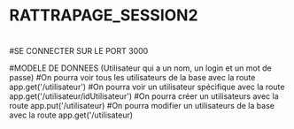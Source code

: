 # RATTRAPAGE_SESSION2
#

#SE CONNECTER SUR LE PORT 3000


#MODELE DE DONNEES (Utilisateur qui a un nom, un login et un mot de passe)
#On pourra voir tous les utilisateurs de la base avec la route app.get('/utilisateur')
#On pourra voir un utilisateur spécifique  avec la route app.get('/utilisateur/idUtilisateur')
#On pourra créer un utilisateurs  avec la route app.put('/utilisateur)
#On pourra modifier un utilisateurs de la base avec la route app.get('/utilisateur)
